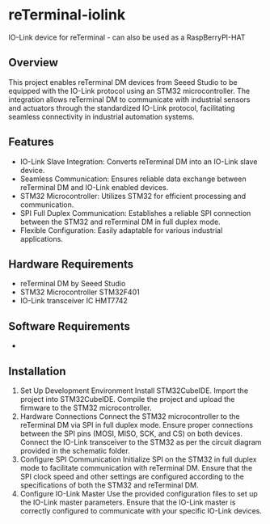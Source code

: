 # reTerminal-iolink
IO-Link device for reTerminal - can also be used as a RaspBerryPI-HAT

## Overview
This project enables reTerminal DM devices from Seeed Studio to be equipped with the IO-Link protocol using an STM32 microcontroller. The integration allows reTerminal DM to communicate with industrial sensors and actuators through the standardized IO-Link protocol, facilitating seamless connectivity in industrial automation systems.

## Features
- IO-Link Slave Integration: Converts reTerminal DM into an IO-Link slave device.
- Seamless Communication: Ensures reliable data exchange between reTerminal DM and IO-Link enabled devices.
- STM32 Microcontroller: Utilizes STM32 for efficient processing and communication.
- SPI Full Duplex Communication: Establishes a reliable SPI connection between the STM32 and reTerminal DM in full duplex mode.
- Flexible Configuration: Easily adaptable for various industrial applications.
  
## Hardware Requirements
- reTerminal DM by Seeed Studio
- STM32 Microcontroller STM32F401
- IO-Link transceiver IC HMT7742
  
## Software Requirements
-

## Installation
1. Set Up Development Environment
Install STM32CubeIDE.
Import the project into STM32CubeIDE.
Compile the project and upload the firmware to the STM32 microcontroller.
2. Hardware Connections
Connect the STM32 microcontroller to the reTerminal DM via SPI in full duplex mode.
Ensure proper connections between the SPI pins (MOSI, MISO, SCK, and CS) on both devices.
Connect the IO-Link transceiver to the STM32 as per the circuit diagram provided in the schematic folder.
3. Configure SPI Communication
Initialize SPI on the STM32 in full duplex mode to facilitate communication with reTerminal DM.
Ensure that the SPI clock speed and other settings are configured according to the specifications of both the STM32 and reTerminal DM.
4. Configure IO-Link Master
Use the provided configuration files to set up the IO-Link master parameters.
Ensure that the IO-Link master is correctly configured to communicate with your specific IO-Link devices.
